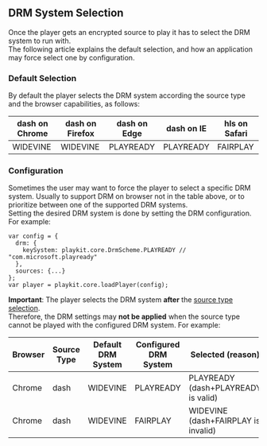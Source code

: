 ## DRM System Selection

Once the player gets an encrypted source to play it has to select the DRM system to run with.
<br>The following article explains the default selection, and how an application may force select one by configuration.

### Default Selection

By default the player selects the DRM system according the source type and the browser capabilities, as follows:

| dash on Chrome | dash on Firefox | dash on Edge | dash on IE | hls on Safari |
| -------------- | --------------- | ------------ | ---------- | ------------- |
| WIDEVINE       | WIDEVINE        | PLAYREADY    | PLAYREADY  | FAIRPLAY      |

### Configuration

Sometimes the user may want to force the player to select a specific DRM system. Usually to support DRM on browser not in the table above, or to prioritize between one of the supported DRM systems.
<br>Setting the desired DRM system is done by setting the DRM configuration. For example:

```ecmascript 6
var config = {
  drm: {
    keySystem: playkit.core.DrmScheme.PLAYREADY // "com.microsoft.playready"
  },
  sources: {...}
};
var player = playkit.core.loadPlayer(config);
```

**Important**:
The player selects the DRM system **after** the [source type selection](./source-selection-logic.md).
<br>Therefore, the DRM settings may **not be applied** when the source type cannot be played with the configured DRM system. For example:

| Browser | Source Type | Default DRM System | Configured DRM System | Selected (reason)                   |
| ------- | ----------- | ------------------ | --------------------- | ----------------------------------- |
| Chrome  | dash        | WIDEVINE           | PLAYREADY             | PLAYREADY (dash+PLAYREADY is valid) |
| Chrome  | dash        | WIDEVINE           | FAIRPLAY              | WIDEVINE (dash+FAIRPLAY is invalid) |
